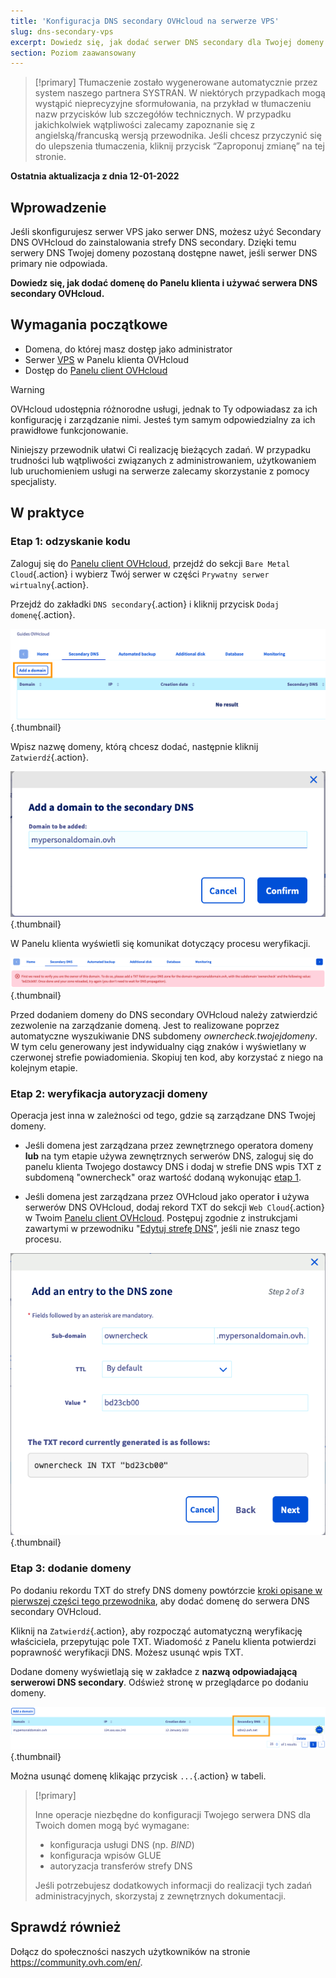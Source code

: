```yaml
---
title: 'Konfiguracja DNS secondary OVHcloud na serwerze VPS'
slug: dns-secondary-vps
excerpt: Dowiedz się, jak dodać serwer DNS secondary dla Twojej domeny
section: Poziom zaawansowany
---
```


> [!primary]
> Tłumaczenie zostało wygenerowane automatycznie przez system naszego partnera SYSTRAN. W niektórych przypadkach mogą wystąpić nieprecyzyjne sformułowania, na przykład w tłumaczeniu nazw przycisków lub szczegółów technicznych. W przypadku jakichkolwiek wątpliwości zalecamy zapoznanie się z angielską/francuską wersją przewodnika. Jeśli chcesz przyczynić się do ulepszenia tłumaczenia, kliknij przycisk “Zaproponuj zmianę” na tej stronie.
> 

**Ostatnia aktualizacja z dnia 12-01-2022**

## Wprowadzenie

Jeśli skonfigurujesz serwer VPS jako serwer DNS, możesz użyć Secondary DNS OVHcloud do zainstalowania strefy DNS secondary. Dzięki temu serwery DNS Twojej domeny pozostaną dostępne nawet, jeśli serwer DNS primary nie odpowiada.

**Dowiedz się, jak dodać domenę do Panelu klienta i używać serwera DNS secondary OVHcloud.**

## Wymagania początkowe

- Domena, do której masz dostęp jako administrator
- Serwer [VPS](https://www.ovhcloud.com/pl/vps/) w Panelu klienta OVHcloud
- Dostęp do [Panelu client OVHcloud](https://www.ovh.com/auth/?action=gotomanager&from=https://www.ovh.pl/&ovhSubsidiary=pl)

> [!warning]
> OVHcloud udostępnia różnorodne usługi, jednak to Ty odpowiadasz za ich konfigurację i zarządzanie nimi. Jesteś tym samym odpowiedzialny za ich prawidłowe funkcjonowanie.
>
> Niniejszy przewodnik ułatwi Ci realizację bieżących zadań. W przypadku trudności lub wątpliwości związanych z administrowaniem, użytkowaniem lub uruchomieniem usługi na serwerze zalecamy skorzystanie z pomocy specjalisty.
>

## W praktyce

### Etap 1: odzyskanie kodu <a name="retrievecode"></a>

Zaloguj się do [Panelu client OVHcloud](https://www.ovh.com/auth/?action=gotomanager&from=https://www.ovh.pl/&ovhSubsidiary=pl), przejdź do sekcji `Bare Metal Cloud`{.action} i wybierz Twój serwer w części `Prywatny serwer wirtualny`{.action}.

Przejdź do zakładki `DNS secondary`{.action} i kliknij przycisk `Dodaj domenę`{.action}.

![Secondary DNS](images/sec-01.png){.thumbnail}

Wpisz nazwę domeny, którą chcesz dodać, następnie kliknij `Zatwierdź`{.action}.

![Secondary DNS](images/sec-02.png){.thumbnail}

W Panelu klienta wyświetli się komunikat dotyczący procesu weryfikacji.

![Secondary DNS](images/sec-03.png){.thumbnail}

Przed dodaniem domeny do DNS secondary OVHcloud należy zatwierdzić zezwolenie na zarządzanie domeną. Jest to realizowane poprzez automatyczne wyszukiwanie DNS subdomeny *ownercheck.twojejdomeny*. W tym celu generowany jest indywidualny ciąg znaków i wyświetlany w czerwonej strefie powiadomienia. Skopiuj ten kod, aby korzystać z niego na kolejnym etapie.

### Etap 2: weryfikacja autoryzacji domeny <a name="verifyingdomain"></a>

Operacja jest inna w zależności od tego, gdzie są zarządzane DNS Twojej domeny.

- Jeśli domena jest zarządzana przez zewnętrznego operatora domeny **lub** na tym etapie używa zewnętrznych serwerów DNS, zaloguj się do panelu klienta Twojego dostawcy DNS i dodaj w strefie DNS wpis TXT z subdomeną "ownercheck" oraz wartość dodaną wykonując [etap 1](#retrievecode).

- Jeśli domena jest zarządzana przez OVHcloud jako operator **i** używa serwerów DNS OVHcloud, dodaj rekord TXT do sekcji `Web Cloud`{.action} w Twoim [Panelu client OVHcloud](https://www.ovh.com/auth/?action=gotomanager&from=https://www.ovh.pl/&ovhSubsidiary=pl). Postępuj zgodnie z instrukcjami zawartymi w przewodniku "[Edytuj strefę DNS](../../domains/hosting_www_jak_edytowac_strefe_dns/)”, jeśli nie znasz tego procesu.

![Secondary DNS](images/sec-04.png){.thumbnail}

### Etap 3: dodanie domeny

Po dodaniu rekordu TXT do strefy DNS domeny powtórzcie [kroki opisane w pierwszej części tego przewodnika](#retrievecode), aby dodać domenę do serwera DNS secondary OVHcloud.

Kliknij na `Zatwierdź`{.action}, aby rozpocząć automatyczną weryfikację właściciela, przepytując pole TXT. Wiadomość z Panelu klienta potwierdzi poprawność weryfikacji DNS. Możesz usunąć wpis TXT.

Dodane domeny wyświetlają się w zakładce z **nazwą odpowiadającą serwerowi DNS secondary**. Odśwież stronę w przeglądarce po dodaniu domeny.

![Secondary DNS](images/sec-05.png){.thumbnail}

Można usunąć domenę klikając przycisk `...`{.action} w tabeli.

> [!primary]
>
> Inne operacje niezbędne do konfiguracji Twojego serwera DNS dla Twoich domen mogą być wymagane:
>
> - konfiguracja usługi DNS (np. *BIND*)
> - konfiguracja wpisów GLUE
> - autoryzacja transferów strefy DNS
>
> Jeśli potrzebujesz dodatkowych informacji do realizacji tych zadań administracyjnych, skorzystaj z zewnętrznych dokumentacji.

## Sprawdź również

Dołącz do społeczności naszych użytkowników na stronie <https://community.ovh.com/en/>.
